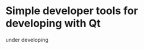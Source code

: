 Simple developer tools for developing with Qt
=============================================

under developing